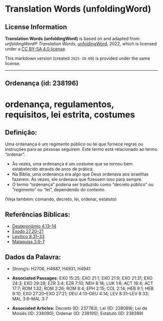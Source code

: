 # Translation Words (unfoldingWord)

## License Information

**Translation Words (unfoldingWord)** is based on and adapted from: _unfoldingWord® Translation Words_, [unfoldingWord](https://unfoldingword.org/utw), 2022, which is licensed under a [CC BY-SA 4.0 license](https://creativecommons.org/licenses/by-sa/4.0/legalcode.en).

This markdown version (created `2025-10-09`) is provided under the same license.



--------------------------------

## Ordenança (id: 238196)

ordenança, regulamentos, requisitos, lei estrita, costumes
==========================================================

Definição:
----------

Uma ordenança é um regimento público ou lei que fornece regras ou instruções para as pessoas seguirem. Este termo está relacionado ao termo “ordenar”.

* Às vezes, uma ordenança é um costume que se tornou bem estabelecido através de anos de prática.
* Na Bíblia, uma ordenança era algo que Deus ordenava aos israelitas fazerem. Às vezes, ele ordenava que fizessem isso para sempre.
* O termo “ordenança” poderia ser traduzido como “decreto público” ou “regimento” ou “lei”, dependendo do contexto.

(Veja também: comando, decreto, lei, ordenar, estatuto)

Referências Bíblicas:
---------------------

* [Deuteronômio 4\.13–14](https://ref.ly/Deut4:13-Deut4:14)
* [Êxodo 27\.20–21](https://ref.ly/Exod27:20-Exod27:21)
* [Levítico 8\.31–33](https://ref.ly/Lev8:31-Lev8:33)
* [Malaquias 3\.6–7](https://ref.ly/Mal3:6-Mal3:7)

Dados da Palavra:
-----------------

* Strong’s: H2706, H4687, H4931, H4941

* **Associated Passages:** EXO 15:25; EXO 21:1; EXO 21:9; EXO 21:31; EXO 24:3; EXO 29:28; EZR 3:4; EZR 7:10; NEH 8:18; LUK 1:6; ACT 16:4; ACT 17:7; ROM 1:32; ROM 2:26; ROM 8:4; EPH 2:15; COL 2:14; HEB 9:1; HEB 9:10; EXO 27:20–EXO 27:21; DEU 4:13–DEU 4:14; LEV 8:31–LEV 8:33; MAL 3:6–MAL 3:7
* **Associated Articles:** Decreto (ID: 237783); Lei (ID: 238089); Lei de Moisés (ID: 238090); Ordenar (ID: 238195); Estatuto (ID: 238389)

